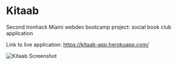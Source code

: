 # Kitaab
Second Ironhack Miami webdev bootcamp project: social book club application

Link to live application:
https://kitaab-app.herokuapp.com/

![Kitaab Screenshot](https://s3.amazonaws.com/alirsattar/kitaab_screenshot.png)
